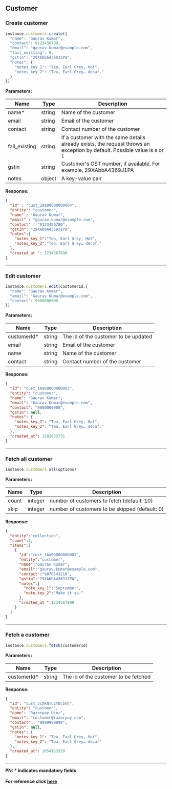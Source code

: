 ## Customer

### Create customer
```js
instance.customers.create({
  "name": "Gaurav Kumar",
  "contact": 9123456780,
  "email": "gaurav.kumar@example.com",
  "fail_existing": 0,
  "gstin": "29XAbbA4369J1PA",
  "notes": {
    "notes_key_1": "Tea, Earl Grey, Hot",
    "notes_key_2": "Tea, Earl Grey… decaf."
  }
})
```

**Parameters:**

| Name          | Type        | Description                                 |
|---------------|-------------|---------------------------------------------|
| name*          | string      | Name of the customer                        |
| email        | string      | Email of the customer                       |
| contact      | string      | Contact number of the customer              |
| fail_existing | string | If a customer with the same details already exists, the request throws an exception by default. Possible value is `0` or `1`|
| gstin         | string      | Customer's GST number, if available. For example, 29XAbbA4369J1PA  |
| notes         | object      | A key-value pair                            |

**Response:**
```json
{
  "id" : "cust_1Aa00000000004",
  "entity": "customer",
  "name" : "Gaurav Kumar",
  "email" : "gaurav.kumar@example.com",
  "contact" : "9123456780",
  "gstin": "29XAbbA4369J1PA",
  "notes":{
    "notes_key_1":"Tea, Earl Grey, Hot",
    "notes_key_2":"Tea, Earl Grey… decaf."
  },
  "created_at ": 1234567890
}
```

-------------------------------------------------------------------------------------------------------

### Edit customer
```js
instance.customers.edit(customerId,{
  "name": "Gaurav Kumar",
  "email": "Gaurav.Kumar@example.com",
  "contact": 9000000000
})
```

**Parameters:**

| Name          | Type        | Description                                 |
|---------------|-------------|---------------------------------------------|
| customerId*          | string      | The id of the customer to be updated  |
| email        | string      | Email of the customer                       |
| name        | string      | Name of the customer                        |
| contact      | string      | Contact number of the customer              |

**Response:**
```json
{
  "id": "cust_1Aa00000000003",
  "entity": "customer",
  "name": "Gaurav Kumar",
  "email": "Gaurav.Kumar@example.com",
  "contact": "9000000000",
  "gstin": null,
  "notes": {
    "notes_key_1": "Tea, Earl Grey, Hot",
    "notes_key_2": "Tea, Earl Grey… decaf."
  },
  "created_at": 1582033731
}
```
-------------------------------------------------------------------------------------------------------

### Fetch all customer
```js
instance.customers.all(options)
```

**Parameters:**

| Name          | Type        | Description                                 |
|---------------|-------------|---------------------------------------------|
| count | integer   | number of customers to fetch (default: 10)        |
| skip  | integer   | number of customers to be skipped (default: 0)    |

**Response:**
```json
{
  "entity":"collection",
  "count":1,
  "items":[
    {
      "id":"cust_1Aa00000000001",
      "entity":"customer",
      "name":"Gaurav Kumar",
      "email":"gaurav.kumar@example.com",
      "contact":"9876543210",
      "gstin":"29XAbbA4369J1PA",
      "notes":{
        "note_key_1":"September",
        "note_key_2":"Make it so."
      },
      "created_at ":1234567890
    }
  ]
}
```

-------------------------------------------------------------------------------------------------------

### Fetch a customer
```js
instance.customers.fetch(customerId)
```

**Parameters:**

| Name          | Type        | Description                                 |
|---------------|-------------|---------------------------------------------|
| customerId*          | string      | The id of the customer to be fetched  |

**Response:**
```json
{
  "id": "cust_JcXKNTu2YDcbVh",
  "entity": "customer",
  "name": "Razorpay User",
  "email": "customer@razorpay.com",
  "contact" : "9999999999",
  "gstin": null,
  "notes": {
    "notes_key_1": "Tea, Earl Grey, Hot",
    "notes_key_2": "Tea, Earl Grey… decaf"
  },
  "created_at": 1654153339
}
```

-------------------------------------------------------------------------------------------------------

**PN: * indicates mandatory fields**
<br>
<br>
**For reference click [here](https://razorpay.com/docs/api/customers/)**